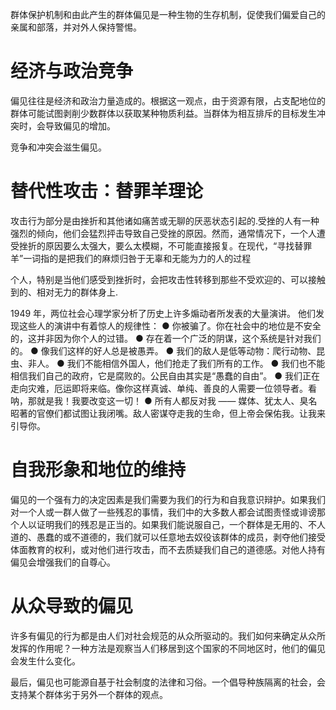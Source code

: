 
群体保护机制和由此产生的群体偏见是一种生物的生存机制，促使我们偏爱自己的亲属和部落，并对外人保持警惕。

# 经济与政治竞争


偏见往往是经济和政治力量造成的。根据这一观点，由于资源有限，占支配地位的群体可能试图剥削少数群体以获取某种物质利益。当群体为相互排斥的目标发生冲突时，会导致偏见的增加。

竞争和冲突会滋生偏见。

# 替代性攻击：替罪羊理论

攻击行为部分是由挫折和其他诸如痛苦或无聊的厌恶状态引起的.受挫的人有一种强烈的倾向，他们会猛烈抨击导致自己受挫的原因。然而，通常情况下，一个人遭受挫折的原因要么太强大，要么太模糊，不可能直接报复。在现代，“寻找替罪羊”一词指的是把我们的麻烦归咎于无辜和无能为力的人的过程

个人，特别是当他们感受到挫折时，会把攻击性转移到那些不受欢迎的、可以接触到的、相对无力的群体身上.

1949 年，两位社会心理学家分析了历史上许多煽动者所发表的大量演讲。 他们发现这些人的演讲中有着惊人的规律性：
 ● 你被骗了。你在社会中的地位是不安全的，这并非因为你个人的过错。
 ● 存在着一个广泛的阴谋，这个系统是针对我们的。
 ● 像我们这样的好人总是被愚弄。
 ● 我们的敌人是低等动物：爬行动物、昆虫、非人。
 ● 我们不能相信外国人，他们抢走了我们所有的工作。
 ● 我们也不能相信我们自己的政府，它是腐败的。公民自由其实是“愚蠢的自由”。
 ● 我们正在走向灾难，厄运即将来临。像你这样真诚、单纯、善良的人需要一位领导者。看呐，那就是我！我要改变这一切！
 ● 所有人都反对我 —— 媒体、犹太人、臭名昭著的官僚们都试图让我闭嘴。敌人密谋夺走我的生命，但上帝会保佑我。让我来引导你。


# 自我形象和地位的维持

偏见的一个强有力的决定因素是我们需要为我们的行为和自我意识辩护。如果我们对一个人或一群人做了一些残忍的事情，我们中的大多数人都会试图责怪或诽谤那个人以证明我们的残忍是正当的。如果我们能说服自己，一个群体是无用的、不人道的、愚蠢的或不道德的，我们就可以任意地去奴役该群体的成员，剥夺他们接受体面教育的权利，或对他们进行攻击，而不去质疑我们自己的道德感。对他人持有偏见会增强我们的自尊心。

# 从众导致的偏见

许多有偏见的行为都是由人们对社会规范的从众所驱动的。我们如何来确定从众所发挥的作用呢？一种方法是观察当人们移居到这个国家的不同地区时，他们的偏见会发生什么变化。

最后，偏见也可能源自基于社会制度的法律和习俗。一个倡导种族隔离的社会，会支持某个群体劣于另外一个群体的观点。